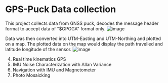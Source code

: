 # GPS-Puck Data collection

This project collects data from GNSS puck, decodes the message header format to accept data of "$GPGGA" format only.
![image](https://github.com/aayush-sanghvi/robotics-sensing-and-navigation/assets/168468569/fc3a4b9c-0a3f-4d6c-ab09-692da61136fc)

Data was then converted into UTM-Easting and UTM-Northing and plotted on a map. The plotted data on the map would display the path travelled and latitude longitude of the sensor.
![image](https://github.com/aayush-sanghvi/robotics-sensing-and-navigation/assets/168468569/2a6cba78-5061-44e1-995b-9e9542531702)
   

 
4. Real time kinematics GPS
5. IMU Noise Characterization with Allan Variance
6. Navigation with IMU and Magnetometer
7. Photo Mosaicking
